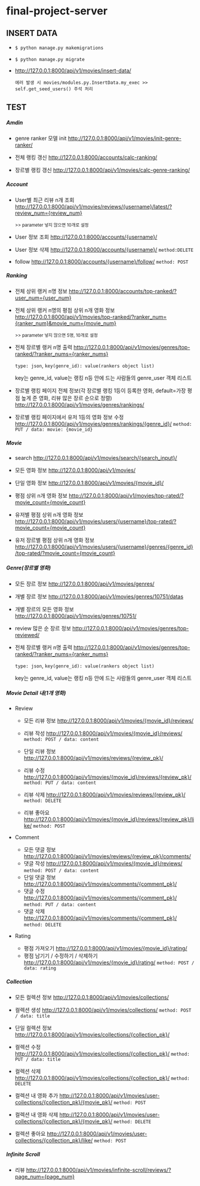 # final-project-server



## INSERT DATA

- `$ python manage.py makemigrations`

- `$ python manage.py migrate`

- http://127.0.0.1:8000/api/v1/movies/insert-data/

  `에러 발생 시 movies/modules.py.InsertData.my_exec >> self.get_seed_users() 주석 처리`



## TEST

##### Amdin

- genre ranker 모델 init http://127.0.0.1:8000/api/v1/movies/init-genre-ranker/

- 전체 랭킹 갱신 http://127.0.0.1:8000/accounts/calc-ranking/

- 장르별 랭킹 갱신 http://127.0.0.1:8000/api/v1/movies/calc-genre-ranking/

  



##### Account

- User별 최근 리뷰 n개 조회 http://127.0.0.1:8000/api/v1/movies/reviews/{username}/latest/?review_num={review_num}

  <small>>> parameter 넣지 않으면 10개로 설정</small>

- User 정보 조회 http://127.0.0.1:8000/accounts/{username}/

- User 정보 삭제 http://127.0.0.1:8000/accounts/{username}/ `method:DELETE`

- follow http://127.0.0.1:8000/accounts/{username}/follow/ `method: POST` 



##### Ranking

- 전체 상위 랭커 n명 정보 http://127.0.0.1:8000/accounts/top-ranked/?user_num={user_num}

- 전체 상위 랭커 n명의 평점 상위 n개 영화 정보 http://127.0.0.1:8000/api/v1/movies/top-ranked/?ranker_num={ranker_num}&movie_num={movie_num}

  <small>>> parameter 넣지 않으면 5명, 10개로 설정</small>

- 전체 장르별 랭커 n명 출력 http://127.0.0.1:8000/api/v1/movies/genres/top-ranked/?ranker_nums={ranker_nums}

  `type: json`, `key(genre_id): value(rankers object list)`

  key는 genre_id, value는 랭킹 n등 안에 드는 사람들의 genre_user 객체 리스트

- 장르별 랭킹 페이지 전체 정보(각 장르별 랭킹 1등이 등록한 영화, default=가장 평점 높게 준 영화, 리뷰 많은 장르 순으로 정렬) http://127.0.0.1:8000/api/v1/movies/genres/rankings/

- 장르별 랭킹 페이지에서 유저 1등의 영화 정보 수정 http://127.0.0.1:8000/api/v1/movies/genres/rankings/{genre_id}/ `method: PUT / data: movie: {movie_id}`



##### Movie

- search http://127.0.0.1:8000/api/v1/movies/search/{search_input}/

- 모든 영화 정보 http://127.0.0.1:8000/api/v1/movies/
- 단일 영화 정보 http://127.0.0.1:8000/api/v1/movies/{movie_id}/
- 평점 상위 n개 영화 정보 http://127.0.0.1:8000/api/v1/movies/top-rated/?movie_count={movie_count}
- 유저별 평점 상위 n개 영화 정보 http://127.0.0.1:8000/api/v1/movies/users/{username}/top-rated/?movie_count={movie_count}
- 유저 장르별 평점 상위 n개 영화 정보 http://127.0.0.1:8000/api/v1/movies/users/{username}/genres/{genre_id}/top-rated/?movie_count={movie_count}



##### Genre(장르별 영화)

- 모든 장르 정보 http://127.0.0.1:8000/api/v1/movies/genres/
- 개별 장르 정보 http://127.0.0.1:8000/api/v1/movies/genres/10751/datas
- 개별 장르의 모든 영화 정보 http://127.0.0.1:8000/api/v1/movies/genres/10751/
- review 많은 순 장르 정보 http://127.0.0.1:8000/api/v1/movies/genres/top-reviewed/

- 전체 장르별 랭커 n명 출력 http://127.0.0.1:8000/api/v1/movies/genres/top-ranked/?ranker_nums={ranker_nums}

  `type: json`, `key(genre_id): value(rankers object list)`

  key는 genre_id, value는 랭킹 n등 안에 드는 사람들의 genre_user 객체 리스트


##### Movie Detail 내(1개 영화)

- Review
  - 모든 리뷰 정보 http://127.0.0.1:8000/api/v1/movies/{movie_id}/reviews/
  - 리뷰 작성 http://127.0.0.1:8000/api/v1/movies/{movie_id}/reviews/ `method: POST / data: content`
  
  - 단일 리뷰 정보 http://127.0.0.1:8000/api/v1/movies/reviews/{review_pk}/
  - 리뷰 수정 http://127.0.0.1:8000/api/v1/movies/{movie_id}/reviews/{review_pk}/ `method: PUT / data: content`

  - 리뷰 삭제 http://127.0.0.1:8000/api/v1/movies/reviews/{review_pk}/ `method: DELETE`
  - 리뷰 좋아요 http://127.0.0.1:8000/api/v1/movies/{movie_id}/reviews/{review_pk}/like/ `method: POST`
- Comment

  - 모든 댓글 정보 http://127.0.0.1:8000/api/v1/movies/reviews/{review_pk}/comments/
  - 댓글 작성 http://127.0.0.1:8000/api/v1/movies/{movie_id}/reviews/ `method: POST / data: content`
  - 단일 댓글 정보 http://127.0.0.1:8000/api/v1/movies/comments/{comment_pk}/
  - 댓글 수정 http://127.0.0.1:8000/api/v1/movies/comments/{comment_pk}/ `method: PUT / data: content`
  - 댓글 삭제 http://127.0.0.1:8000/api/v1/movies/comments/{comment_pk}/ `method: DELETE`
- Rating
  - 평점 가져오기 http://127.0.0.1:8000/api/v1/movies/{movie_id}/rating/
  - 평점 남기기 / 수정하기 / 삭제하기 http://127.0.0.1:8000/api/v1/movies/{movie_id}/rating/ `method: POST / data: rating`




##### Collection

- 모든 컬렉션 정보 http://127.0.0.1:8000/api/v1/movies/collections/
- 컬렉션 생성 http://127.0.0.1:8000/api/v1/movies/collections/ `method: POST / data: title`

- 단일 컬렉션 정보 http://127.0.0.1:8000/api/v1/movies/collections/{collection_pk}/
- 컬렉션 수정 http://127.0.0.1:8000/api/v1/movies/collections/{collection_pk}/ `method: PUT / data: title`

- 컬렉션 삭제 http://127.0.0.1:8000/api/v1/movies/collections/{collection_pk}/ `method: DELETE`

- 컬렉션 내 영화 추가 http://127.0.0.1:8000/api/v1/movies/user-collections/{collection_pk}/{movie_pk}/ `method: POST`
- 컬렉션 내 영화 삭제 http://127.0.0.1:8000/api/v1/movies/user-collections/{collection_pk}/{movie_pk}/ `method: DELETE`
- 컬렉션 좋아요 http://127.0.0.1:8000/api/v1/movies/user-collections/{collection_pk}/like/ `method: POST`



##### Infinite Scroll

- 리뷰 http://127.0.0.1:8000/api/v1/movies/infinite-scroll/reviews/?page_num={page_num}

